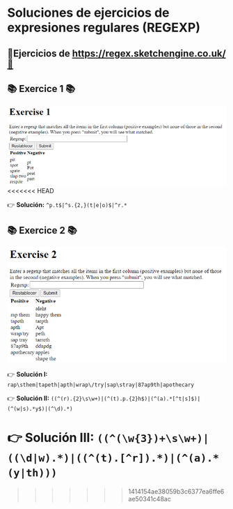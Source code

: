 # Soluciones de ejercicios de expresiones regulares (REGEXP)
## 📖Ejercicios de https://regex.sketchengine.co.uk/📖 

## 📚 **Exercice 1** 📚
![Error, la imagen no se ha podido cargar](https://raw.githubusercontent.com/DavidBernalGonzalez/SolucionesEjerciciosBootcampJava/main/1.%20Regexp/regex.sketchengine.co.uk/Ejercicio1.png?raw=true  "Enunciado ejercicio 1")
<<<<<<< HEAD

👉 **Solución:** ``^p.t$|^s.{2,}(t|e|o)$|^r.*``

## 📚 **Exercice 2** 📚
![Error, la imagen no se ha podido cargar](https://raw.githubusercontent.com/DavidBernalGonzalez/SolucionesEjerciciosBootcampJava/main/1.%20Regexp/regex.sketchengine.co.uk/Ejercicio2.png?raw=true  "Enunciado ejercicio 2")

👉 **Solución I:** ``rap\sthem|tapeth|apth|wrap\/try|sap\stray|87ap9th|apothecary``  


👉 **Solución II:** ``((^(r).{2}\s\w+)|(^(t).p.{2}h$)|(^(a).*[^t|s]$)|(^(w|s).*y$)|(^\d).*)``  

👉 **Solución III:** ``((^(\w{3})+\s\w+)|((\d|w).*)|((^(t).[^r]).*)|(^(a).*(y|th)))``	
=======
>>>>>>> 1414154ae38059b3c6377ea6ffe6ae50341c48ac
